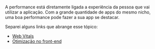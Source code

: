A performance está diretamente ligada a experiência da pessoa que vai utilizar a aplicação. Com a grande quantidade de apps do mesmo nicho, uma boa performance pode fazer a sua app se destacar.

Separei alguns links que abrange esse tópico:

 - [Web Vitals](web-vitals.md)
 - [Otimização no front-end](optimization.md)
